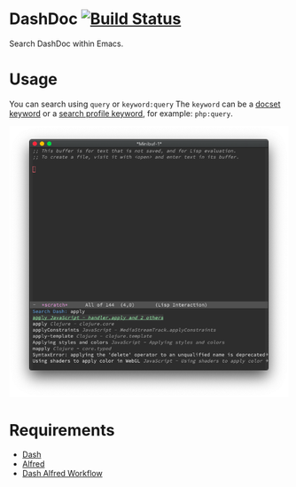 # DashDoc [![Build Status](https://travis-ci.org/xuchunyang/DashDoc.svg?branch=master)](https://travis-ci.org/xuchunyang/DashDoc)

Search DashDoc within Emacs.

# Usage

You can search using `query` or `keyword:query` The `keyword` can be a [docset keyword](https://kapeli.com/dash_guide#docsetKeywords) or a [search profile keyword](https://kapeli.com/dash_guide#searchProfiles), for example: `php:query`.

![DashDoc](screenshot.png)

# Requirements

- [Dash](https://kapeli.com/dash)
- [Alfred](https://www.alfredapp.com/)
- [Dash Alfred Workflow](https://github.com/Kapeli/Dash-Alfred-Workflow)

